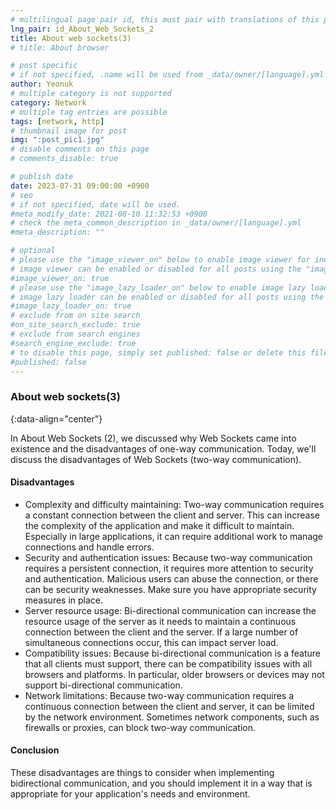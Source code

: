 ```yaml
---
# multilingual page pair id, this must pair with translations of this page. (This name must be unique)
lng_pair: id_About_Web_Sockets_2
title: About web sockets(3)
# title: About browser

# post specific
# if not specified, .name will be used from _data/owner/[language].yml
author: Yeonuk
# multiple category is not supported
category: Network
# multiple tag entries are possible
tags: [network, http]
# thumbnail image for post
img: ":post_pic1.jpg"
# disable comments on this page
# comments_disable: true

# publish date
date: 2023-07-31 09:00:00 +0900
# seo
# if not specified, date will be used.
#meta_modify_date: 2021-08-10 11:32:53 +0900
# check the meta_common_description in _data/owner/[language].yml
#meta_description: ""

# optional
# please use the "image_viewer_on" below to enable image viewer for individual pages or posts (_posts/ or [language]/_posts folders).
# image viewer can be enabled or disabled for all posts using the "image_viewer_posts: true" setting in _data/conf/main.yml.
#image_viewer_on: true
# please use the "image_lazy_loader_on" below to enable image lazy loader for individual pages or posts (_posts/ or [language]/_posts folders).
# image lazy loader can be enabled or disabled for all posts using the "image_lazy_loader_posts: true" setting in _data/conf/main.yml.
#image_lazy_loader_on: true
# exclude from on site search
#on_site_search_exclude: true
# exclude from search engines
#search_engine_exclude: true
# to disable this page, simply set published: false or delete this file
#published: false
---
```


<!-- outline-start -->

### About web sockets(3)

{:data-align="center"}

<!-- outline-end -->

In About Web Sockets (2), we discussed why Web Sockets came into existence and the disadvantages of one-way communication. Today, we'll discuss the disadvantages of Web Sockets (two-way communication).

#### Disadvantages

- Complexity and difficulty maintaining: Two-way communication requires a constant connection between the client and server. This can increase the complexity of the application and make it difficult to maintain. Especially in large applications, it can require additional work to manage connections and handle errors.
- Security and authentication issues: Because two-way communication requires a persistent connection, it requires more attention to security and authentication. Malicious users can abuse the connection, or there can be security weaknesses. Make sure you have appropriate security measures in place.
- Server resource usage: Bi-directional communication can increase the resource usage of the server as it needs to maintain a continuous connection between the client and the server. If a large number of simultaneous connections occur, this can impact server load.
- Compatibility issues: Because bi-directional communication is a feature that all clients must support, there can be compatibility issues with all browsers and platforms. In particular, older browsers or devices may not support bi-directional communication.
- Network limitations: Because two-way communication requires a continuous connection between the client and server, it can be limited by the network environment. Sometimes network components, such as firewalls or proxies, can block two-way communication.

#### Conclusion

These disadvantages are things to consider when implementing bidirectional communication, and you should implement it in a way that is appropriate for your application's needs and environment.
